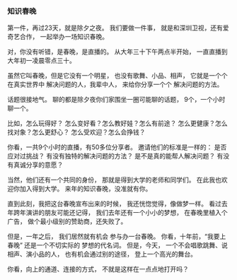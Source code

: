 ### 知识春晚
第一件，再过23天，就是除夕之夜。
我们要做一件事，
就是和深圳卫视，还有爱奇艺合作，
一起举办一场知识春晚。

对，你没有听错，是春晚，是直播的。
从大年三十下午两点半开始，
一直直播到大年初一凌晨零点三十。

虽然它叫春晚，但是它没有一个明星，
也没有歌舞、小品、相声，
它就是一个个在真实世界中
解决问题的人，我辈中人，
来给你分享一个个
解决问题的方法。

话题很接地气。
聊的都是除夕夜你们家围坐一圈可能聊的话题，
9个，一个小时聊一个。

比如，怎么玩得好？
怎么变好看？怎么教好娃？怎么有前途？
怎么更健康？怎么找对象？怎么更舒心？
怎么受欢迎？怎么会挣钱？

你看，一共9个小时的直播，有50多位分享者。
邀请他们的标准是一样的：
是否应对过挑战？
有没有独特的解决问题的方法？
是不是真的能帮人解决问题？
有没有真诚分享的意愿？

当然，他们还有一个共同的身份，
那就是得到大学的老师和同学们。
在此我也欢迎你加入得到大学。
来年的知识春晚，没准就有你。

直到此刻，我把这台春晚宣布出来的时候，
我还恍惚觉得，像做梦一样。
看过去年跨年演讲的朋友可能还记得，
我们去年还有一个小小的梦想，
在春晚里植入个广告，
做个最小级别的赞助商，还失败了。

但是，一年之后，
我们居然就有机会
参与办一台春晚。
你看，十年前，“我要上春晚”
还是一个不切实际的
梦想的代名词。
但是，今天，
一个不会唱歌跳舞、说相声、演小品的人，
也有机会通过别的途径，
登上一个高光的舞台。

你看，向上的通道、连接的方式，
不就是这样在一点点地打开吗？

